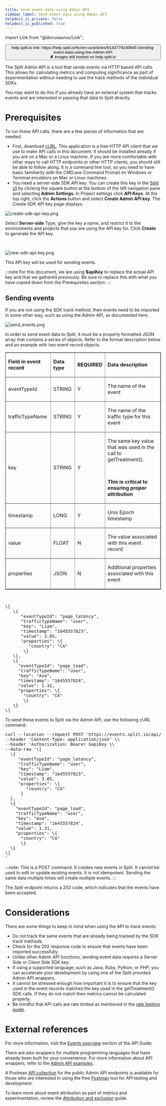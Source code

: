 ```yaml
---
title: Send event data using Admin API
sidebar_label: Send event data using Admin API
helpdocs_is_private: false
helpdocs_is_published: true
---
```


import Link from "@docusaurus/Link";

<p>
  <button style={{borderRadius:'8px', border:'1px', fontFamily:'Courier New', fontWeight:'800', textAlign:'left'}}> help.split.io link: https://help.split.io/hc/en-us/articles/9143779240845-Sending-event-data-using-the-Admin-API <br /> ✘ images still hosted on help.split.io </button>
</p>

<p>
  The Split Admin API is a tool that sends events via HTTP based API calls. This allows for calculating metrics and computing significance as part of experimentation without needing to use the track methods of the individual SDKs.
</p>
<p>
  You may want to do this if you already have an external system that tracks events and are interested in passing that data to Split directly.&nbsp;
</p>
<h1 id="h_01HKX8TXC7AMJDPKMM746ZNKK1">
  Prerequisites
</h1>
<p>
  To run these API calls, there are a few pieces of information that are needed.&nbsp;
</p>
<ul>
  <li>
    First, download <a href="https://curl.se/">cURL</a>. This application is a free HTTP API client that we use to make API calls in this document. It should be installed already if you are on a Mac or a Linux machine. If you are more comfortable with other ways to call HTTP endpoints or other HTTP clients, you should still be able to follow along. It is a command line tool, so you need to have basic familiarity with the CMD.exe Command Prompt on Windows or Terminal emulators on Mac or Linux machines.
  </li>
  <li>
    You need a server-side SDK API key. You can create this key in the <a href="http://app.split.io">Split UI</a> by clicking the&nbsp;square button at the bottom of the left navigation pane and selecting <strong>Admin Settings</strong><strong>. </strong>In
    Project settings click <strong>API Keys</strong>.
    At the top right, click the <strong>Actions </strong>button and select <strong>Create Admin API key</strong>. The Create SDK API key page displays.
  </li>
</ul>
<p>
  <img src="https://help.split.io/hc/article_attachments/15800716180877" alt="create-sdk-api-key.png" />
</p>
<p>
  Select <strong>Server-side</strong> Type, give the key a name, and restrict it to the environments and projects that you are using the API key for. Click <strong>Create</strong> to generate the API key.&nbsp;
</p>
<p>&nbsp;</p>
<p>
  <img src="https://help.split.io/hc/article_attachments/15801021029901" alt="new-sdk-api-key.png" />
</p>
<p>
  This API key will be used for sending events.
</p>

:::note
For this document, we are using **$apiKey** to replace the actual API key and that we gathered previously. Be sure to replace this with what you have copied down from the Prerequisites section.
:::

<h2 id="h_01HKX8TXC71MEFVQK47YC25KN5">Sending events</h2>
<p>
  If you are not using the SDK track method, then events need to be imported in some other way, such as using the Admin API, as documented here.&nbsp;
</p>
<p>
  <img src="https://help.split.io/hc/article_attachments/9143279339661" alt="send_events.png" />
</p>
<p>
  In order to send event data to Split, it must be a properly formatted JSON array that contains a series of objects. Refer to the format description below and an example with two event record objects.
</p>
<table style={{borderCollapse: 'collapse', width: '100%'}} border="1" data-mce-id="__mce">
  <tbody>
    <tr>
      <td style={{width: '25%'}}>
        <p>
          <strong>Field in event record</strong>
        </p>
      </td>
      <td style={{width: '25%'}}>
        <p>
          <strong>Data type</strong>
        </p>
      </td>
      <td style={{width: '13.5714%'}}>
        <p>
          <strong>REQUIRED</strong>
        </p>
      </td>
      <td style={{width: '36.4286%'}}>
        <p>
          <strong>Data description</strong>
        </p>
      </td>
    </tr>
    <tr>
      <td style={{width: '25%'}}>
        <p>
          eventTypeId
        </p>
      </td>
      <td style={{width: '25%'}}>
        <p>
          STRING
        </p>
      </td>
      <td style={{width: '13.5714%'}}>
        <p>
          Y
        </p>
      </td>
      <td style={{width: '36.4286%'}}>
        <p>
          The name of the event
        </p>
      </td>
    </tr>
    <tr>
      <td style={{width: '25%'}}>
        <p>
          trafficTypeName
        </p>
      </td>
      <td style={{width: '25%'}}>
        <p>
          STRING
        </p>
      </td>
      <td style={{width: '13.5714%'}}>
        <p>
          Y
        </p>
      </td>
      <td style={{width: '36.4286%'}}>
        <p>
          The name of the traffic type for this event
        </p>
      </td>
    </tr>
    <tr>
      <td style={{width: '25%'}}>
        <p>
          key
        </p>
      </td>
      <td style={{width: '25%'}}>
        <p>
          STRING
        </p>
      </td>
      <td style={{width: '13.5714%'}}>
        <p>
          Y
        </p>
      </td>
      <td style={{width: '36.4286%'}}>
        <p>
          The same key value that was used in the call to getTreatment().&nbsp;
        </p>
        <br />
        <p>
          <strong>This is critical to ensuring proper attribution</strong>
        </p>
      </td>
    </tr>
    <tr>
      <td style={{width: '25%'}}>
        <p>
          timestamp
        </p>
      </td>
      <td style={{width: '25%'}}>
        <p>
          LONG
        </p>
      </td>
      <td style={{width: '13.5714%'}}>
        <p>
          Y
        </p>
      </td>
      <td style={{width: '36.4286%'}}>
        <p>
          Unix Epoch timestamp
        </p>
      </td>
    </tr>
    <tr>
      <td style={{width: '25%'}}>
        <p>
          value
        </p>
      </td>
      <td style={{width: '25%'}}>
        <p>
          FLOAT
        </p>
      </td>
      <td style={{width: '13.5714%'}}>
        <p>
          N
        </p>
      </td>
      <td style={{width: '36.4286%'}}>
        <p>
          The value associated with this event record
        </p>
      </td>
    </tr>
    <tr>
      <td style={{width: '25%'}}>
        <p>
          properties
        </p>
      </td>
      <td style={{width: '25%'}}>
        <p>
          JSON
        </p>
      </td>
      <td style={{width: '13.5714%'}}>
        <p>
          N
        </p>
      </td>
      <td style={{width: '36.4286%'}}>
        <p>
          Additional properties associated with this event
        </p>
      </td>
    </tr>
  </tbody>
</table>
<p>&nbsp;</p>
<pre>\[<br /> &nbsp;&nbsp;\{<br />&nbsp; &nbsp; &nbsp; "eventTypeId": "page_latency",<br />&nbsp; &nbsp; &nbsp; "trafficTypeName": "user",<br />&nbsp; &nbsp; &nbsp; "key": "Liam",<br />&nbsp; &nbsp; &nbsp; "timestamp": "1645557823",<br />&nbsp; &nbsp; &nbsp; "value": 3.85,<br />&nbsp; &nbsp; &nbsp; "properties": \{<br />&nbsp; &nbsp; &nbsp; &nbsp; &nbsp;"country": "CA"<br /> &nbsp;&nbsp;&nbsp;&nbsp;&nbsp;&nbsp;\}<br /> &nbsp;&nbsp;\},<br /> &nbsp;&nbsp;\{<br />&nbsp; &nbsp; &nbsp;"eventTypeId": "page_load",<br />&nbsp; &nbsp; &nbsp;"trafficTypeName": "user",<br />&nbsp; &nbsp; &nbsp;"key": "Ava",<br />&nbsp; &nbsp; &nbsp;"timestamp": "1645557824",<br />&nbsp; &nbsp; &nbsp;"value": 1.31,<br />&nbsp; &nbsp; &nbsp;"properties": \{<br />&nbsp; &nbsp; &nbsp; &nbsp;"country": "CA"<br /> &nbsp;&nbsp;&nbsp;&nbsp;&nbsp;&nbsp;\}<br /> &nbsp;&nbsp;\}<br />\]</pre>
<p>
  To send these events to Split via the Admin API, use the following cURL command:
</p>
<pre>curl --location --request POST 'https://events.split.io/api/events/bulk' \\<br />--header 'Content-Type: application/json' \\<br />--header 'Authorization: Bearer $apiKey \\<br />--data-raw '\[<br /> &nbsp;\{<br />&nbsp; &nbsp; &nbsp;"eventTypeId": "page_latency",<br />&nbsp; &nbsp; &nbsp;"trafficTypeName": "user",<br />&nbsp; &nbsp; &nbsp;"key": "Liam",<br />&nbsp; &nbsp; &nbsp;"timestamp": "1645557823",<br />&nbsp; &nbsp; &nbsp;"value": 3.85,<br />&nbsp; &nbsp; &nbsp;"properties": \{<br />&nbsp; &nbsp; &nbsp; &nbsp; "country": "CA"<br /> &nbsp;&nbsp;&nbsp;&nbsp;&nbsp;}<br /> &nbsp;},<br /> &nbsp;\{<br />  &nbsp; "eventTypeId": "page_load",<br />  &nbsp; "trafficTypeName": "user",<br />&nbsp; &nbsp; "key": "Ava",<br />&nbsp; &nbsp; "timestamp": "1645557824",<br />&nbsp; &nbsp; "value": 1.31,<br />&nbsp; &nbsp; "properties": \{<br />&nbsp; &nbsp; &nbsp; "country": "CA"<br /> &nbsp;&nbsp;&nbsp;&nbsp;&nbsp;\}<br /> &nbsp;\}<br />\]<br />'</pre>

:::note:
This is a POST command. It creates new events in Split. It cannot be used to edit or update existing events. It is not idempotent. Sending the same data multiple times will create multiple events.
:::

<p>
  The Split endpoint returns a 202 code, which indicates that the events have been accepted.&nbsp;
</p>
<h1 id="h_01HKX8TXC7CDA2MFHP09X2VSV1">
  Considerations
</h1>
<p>
  There are some things to keep in mind when using the API to track events:
</p>
<ul>
  <li>
    Do not track the same events that are already being tracked by the SDK track methods.
  </li>
  <li>
    Check for the 202 response code to ensure that events have been imported successfully.
  </li>
  <li>
    Unlike other Admin API functions, sending event data requires a Server Side or Client Side SDK key.
  </li>
  <li>
    If using a supported language; such as Java, Ruby, Python, or PHP; you can accelerate your development by using one of the Split provided Admin API wrappers.
  </li>
  <li>
    It cannot be stressed enough how important it is to ensure that the key used in the event records matches the key used in the getTreatment() SDK calls. If they do not match then metrics cannot be calculated properly.
  </li>
  <li>
    Be mindful that API calls are rate limited as mentioned in the <a href="https://docs.split.io/reference/rate-limiting" target="_self">rate limiting guide</a>.
  </li>
</ul>
<h1 id="h_01HKX8TXC7K2NYRN0MXN0NPTVK">
  External references
</h1>
<p>
  For more information, visit the <a href="https://docs.split.io/reference/events-overview" target="_self">Events overview</a> section of the API Guide.
</p>
<p>
  There are also wrappers for multiple programming languages that have already been built for your convenience. For more information about API wrappers, refer to the <a href="https://help.split.io/hc/en-us/sections/360004020552-Admin-API-Examples" target="_self">Admin API examples</a>.
</p>
<p>
  A Postman <a href="https://github.com/splitio/public-api-postman">API collection</a> for the public Admin API endpoints is available for those who are interested in using the free <a href="https://www.postman.com">Postman</a> tool for API testing and development.
</p>
<p>
  To learn more about event attribution as part of metrics and experimentation, review the <a href="https://help.split.io/hc/en-us/articles/360018432532-Attribution-and-exclusion" target="_self">Attribution and exclusion</a> guide.
</p>